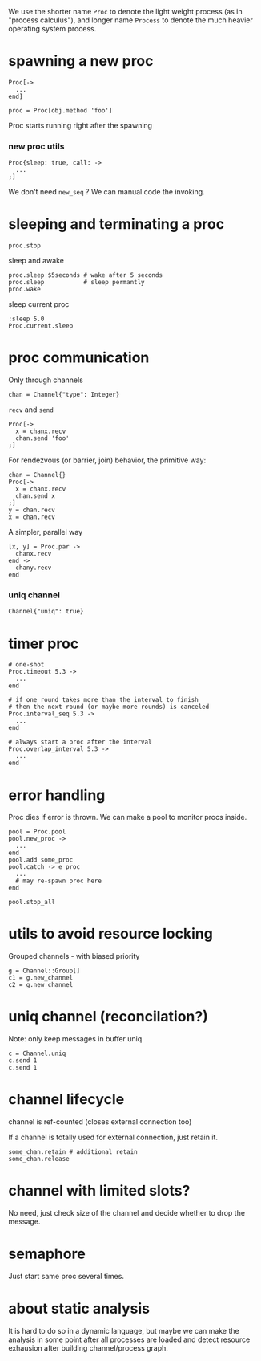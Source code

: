 We use the shorter name `Proc` to denote the light weight process (as in "process calculus"), and longer name `Process` to denote the much heavier operating system process.

# spawning a new proc

    Proc[->
      ...
    end]

    proc = Proc[obj.method 'foo']

Proc starts running right after the spawning

### new proc utils

    Proc{sleep: true, call: ->
      ...
    ;]

We don't need `new_seq` ? We can manual code the invoking.

# sleeping and terminating a proc

    proc.stop

sleep and awake

    proc.sleep $5seconds # wake after 5 seconds
    proc.sleep           # sleep permantly
    proc.wake

sleep current proc

    :sleep 5.0
    Proc.current.sleep

# proc communication

Only through channels

    chan = Channel{"type": Integer}

`recv` and `send`

    Proc[->
      x = chanx.recv
      chan.send 'foo'
    ;]

For rendezvous (or barrier, join) behavior, the primitive way:

    chan = Channel{}
    Proc[->
      x = chanx.recv
      chan.send x
    ;]
    y = chan.recv
    x = chan.recv

A simpler, parallel way

    [x, y] = Proc.par ->
      chanx.recv
    end ->
      chany.recv
    end

### uniq channel

    Channel{"uniq": true}

# timer proc

    # one-shot
    Proc.timeout 5.3 ->
      ...
    end

    # if one round takes more than the interval to finish
    # then the next round (or maybe more rounds) is canceled
    Proc.interval_seq 5.3 ->
      ...
    end

    # always start a proc after the interval
    Proc.overlap_interval 5.3 ->
      ...
    end

# error handling

Proc dies if error is thrown. We can make a pool to monitor procs inside.

    pool = Proc.pool
    pool.new_proc ->
      ...
    end
    pool.add some_proc
    pool.catch -> e proc
      ...
      # may re-spawn proc here
    end

    pool.stop_all

# utils to avoid resource locking

Grouped channels - with biased priority

    g = Channel::Group[]
    c1 = g.new_channel
    c2 = g.new_channel

# uniq channel (reconcilation?)

Note: only keep messages in buffer uniq

    c = Channel.uniq
    c.send 1
    c.send 1

# channel lifecycle

channel is ref-counted (closes external connection too)

If a channel is totally used for external connection, just retain it.

    some_chan.retain # additional retain
    some_chan.release

# channel with limited slots?

No need, just check size of the channel and decide whether to drop the message.

# semaphore

Just start same proc several times.

# about static analysis

It is hard to do so in a dynamic language, but maybe we can make the analysis in some point after all processes are loaded and detect resource exhausion after building channel/process graph.

